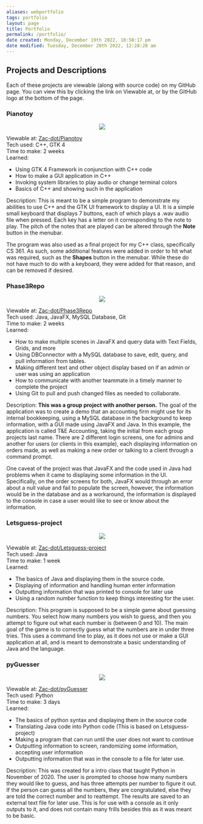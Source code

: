 ```yaml
---
aliases: webportfolio
tags: portfolio
layout: page
title: Portfolio
permalink: /portfolio/
date created: Monday, December 19th 2022, 10:58:17 pm
date modified: Tuesday, December 20th 2022, 12:28:28 am
---
```


## Projects and Descriptions

Each of these projects are viewable (along with source code) on my GitHub page. You can view this by clicking the link on Viewable at, or by the GitHub logo at the bottom of the page.

### Pianotoy

<p align="center">
	<img src="{{site.baseurl}}/assets/images/pianotoy.jpg" />
</p>

Viewable at: [Zac-dot/Pianotoy](https://github.com/Zac-dot/Pianotoy) <br>
Tech used: C++, GTK 4<br>
Time to make: 2 weeks<br>
Learned:
- Using GTK 4 Framework in conjunction with C++ code
- How to make a GUI application in C++
- Invoking system libraries to play audio or change terminal colors
- Basics of C++ and showing such in the application

Description: 
This is meant to be a simple program to demonstrate my abilities to use C++ and the GTK UI framework to display a UI. It is a simple small keyboard that displays 7 buttons, each of which plays a .wav audio file when pressed. Each key has a letter on it corresponding to the note to play. The pitch of the notes that are played can be altered through the **Note** button in the menubar.

The program was also used as a final project for my C++ class, specifically CS 361. As such, some additional features were added in order to hit what was required, such as the **Shapes** button in the menubar. While these do not have much to do with a keyboard, they were added for that reason, and can be removed if desired.

### Phase3Repo

<p align="center">
  <img src="{{site.baseurl}}/assets/images/phase3repo.jpg" />
</p>

Viewable at: [Zac-dot/Phase3Repo](https://github.com/Zac-dot/Phase3Repo) <br>
Tech used: Java, JavaFX, MySQL Database, Git<br>
Time to make: 2 weeks<br>
Learned:
- How to make multiple scenes in JavaFX and query data with Text Fields, Grids, and more
- Using DBConnector with a MySQL database to save, edit, query, and pull information from tables.
- Making different text and other object display based on if an admin or user was using an application
- How to communicate with another teammate in a timely manner to complete the project
- Using Git to pull and push changed files as needed to collaborate.

Description: **This was a group project with another person.** The goal of the application was to create a demo that an accounting firm might use for its internal bookkeeping, using a MySQL database in the background to keep information, with a GUI made using JavaFX and Java. In this example, the application is called T&E Accounting, taking the initial from each group projects last name. There are 2 different login screens, one for admins and another for users (or clients in this example), each displaying information on orders made, as well as making a new order or talking to a client through a command prompt.

One caveat of the project was that JavaFX and the code used in Java had problems when it came to displaying some information in the UI. Specifically, on the order screens for both, JavaFX would through an error about a null value and fail to populate the screen, however, the information would be in the database and as a workaround, the information is displayed to the console in case a user would like to see or know about the information.

### Letsguess-project

<p align="center">
  <img src="{{site.baseurl}}/assets/images/letsguess.jpg" />
</p>

Viewable at: [Zac-dot/Letsguess-project](github.com/Zac-dot/Letsguess-project) <br>
Tech used: Java<br>
Time to make: 1 week<br>
Learned:
- The basics of Java and displaying them in the source code.
- Displaying of information and handling human enter information
- Outputting information that was printed to console for later use
- Using a random number function to keep things interesting for the user.

Description:
This program is supposed to be a simple game about guessing numbers. You select how many numbers you wish to guess, and then you attempt to figure out what each number is (between 0 and 10). The main goal of the game is to correctly guess what the numbers are in under three tries. This uses a command line to play, as it does not use or make a GUI application at all, and is meant to demonstrate a basic understanding of Java and the language.

### pyGuesser

<p align="center">
  <img src="{{site.baseurl}}/assets/images/pyguesser.jpg" />
</p>

Viewable at: [Zac-dot/pyGuesser](https://github.com/Zac-dot/pyGuesser) <br>
Tech used: Python<br>
Time to make: 3 days<br>
Learned:
- The basics of python syntax and displaying them in the source code
- Translating Java code into Python code (This is based on Letsguess-project)
- Making a program that can run until the user does not want to continue
- Outputting information to screen, randomizing some information, accepting user information
- Outputting information that was in the console to a file for later use.

Description:
This was created for a intro class that taught Python in November of 2020. The user is prompted to choose how many numbers they would like to guess, and has three attempts per number to figure it out. If the person can guess all the numbers, they are congratulated, else they are told the correct number and to reattempt. The results are saved to an external text file for later use. This is for use with a console as it only outputs to it, and does not contain many frills besides this as it was meant to be basic.

